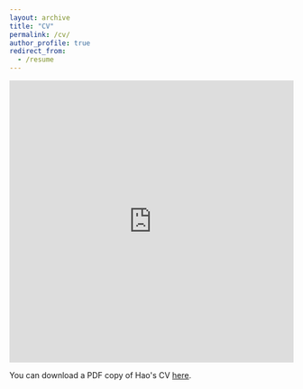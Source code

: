 ```yaml
---
layout: archive
title: "CV"
permalink: /cv/
author_profile: true
redirect_from:
  - /resume
---
```


<iframe src="http://haoxsia.github.io/files/2018-10-23-Supramolecular-interactions-NanoRev.pdf" width="100%" height="500" frameborder="no" border="0" marginwidth="0" marginheight="0"></iframe>

You can download a PDF copy of Hao's CV [here](http://haoxsia.github.io/files/2018-10-23-Supramolecular-interactions-NanoRev.pdf).

